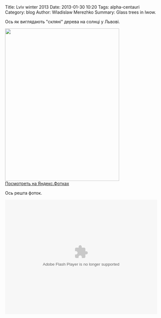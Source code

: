 Title: Lviv winter 2013
Date: 2013-01-30 10:20
Tags: alpha-centauri
Category: blog
Author: Wladislaw Merezhko
Summary: Glass trees in lwow.

Ось як виглядають "скляні" дерева на солнці у Львові.

<a href="http://fotki.yandex.ru/users/ber9am0t/view/654384/"><img src="http://img-fotki.yandex.ru/get/4131/60950094.21/0_9fc30_976d3526_L.jpg" width="375" height="500" title="" alt="" border="0"/></a><br/><a href="http://fotki.yandex.ru/users/ber9am0t/view/654384/">Посмотреть на Яндекс.Фотках</a>

Ось решта фоток.

<object width="500" height="375"><param name="bgcolor" value="#000000"/><param name="movie" value="http://fotki.yandex.ru/swf/slideshow"/><param name="FlashVars" value="author=ber9am0t&amp;effects=1&amp;host_img=img-fotki.yandex.ru&amp;host_xml=fotki.yandex.ru&amp;mode=album&amp;id=192691"/><param name="allowFullScreen" value="true"/><param name="quality" value="high"/><embed src="http://fotki.yandex.ru/swf/slideshow" flashvars="author=ber9am0t&amp;effects=1&amp;host_img=img-fotki.yandex.ru&amp;host_xml=fotki.yandex.ru&amp;mode=album&amp;id=192691" allowfullscreen="true" quality="high" width="500" height="375" bgcolor="#000000" type="application/x-shockwave-flash" pluginspage="http://www.macromedia.com/go/getflashplayer"/></object>
